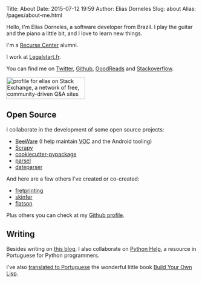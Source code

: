 Title: About
Date: 2015-07-12 19:59
Author: Elias Dorneles
Slug: about
Alias: /pages/about-me.html

Hello, I'm Elias Dorneles, a software developer from Brazil.
I play the guitar and the piano a little bit, and I love to learn new things.

I'm a [Recurse Center](https://www.recurse.com) alumni.

I work at [Legalstart.fr](https://legalstart.fr).

You can find me on [Twitter](https://twitter.com/eliasdorneles),
[Github](https://github.com/eliasdorneles),
[GoodReads](https://www.goodreads.com/user/show/32990128-elias) and
[Stackoverflow](http://stackoverflow.com/users/149872/elias?tab=profile).

<a href="http://stackexchange.com/users/50263">
<img src="http://stackexchange.com/users/flair/50263.png?theme=clean" width="208" height="58" alt="profile for elias on Stack Exchange, a network of free, community-driven Q&amp;A sites" title="profile for elias on Stack Exchange, a network of free, community-driven Q&amp;A sites" /></a>


## Open Source

I collaborate in the development of some open source projects:

* [BeeWare](http://pybee.org) (I help maintain [VOC](https://github.com/pybee/voc) and the Android tooling)
* [Scrapy](http://www.scrapy.org)
* [cookiecutter-pypackage](https://github.com/audreyr/cookiecutter-pypackage)
* [parsel](https://github.com/scrapy/parsel)
* [dateparser](https://github.com/scrapinghub/dateparser)

And here are a few others I've created or co-created:

* [fretprinting](https://github.com/eliasdorneles/fretprinting)
* [skinfer](https://github.com/scrapinghub/skinfer)
* [flatson](https://github.com/scrapinghub/flatson)

Plus others you can check at my [Github profile](https://github.com/eliasdorneles).

## Writing

Besides writing on [this blog](/), I also collaborate on
[Python Help](https://pythonhelp.wordpress.com),
a resource in Portuguese for Python programmers.

I've also [translated to Portuguese](https://construa-seu-proprio-lisp.herokuapp.com/)
the wonderful little book [Build Your Own Lisp](http://buildyourownlisp.com).

